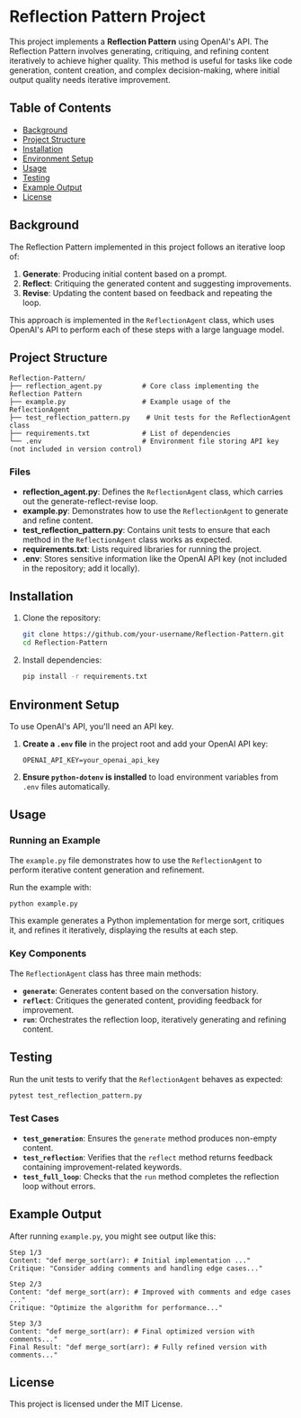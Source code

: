 # Reflection Pattern Project

This project implements a **Reflection Pattern** using OpenAI's API. The Reflection Pattern involves generating, critiquing, and refining content iteratively to achieve higher quality. This method is useful for tasks like code generation, content creation, and complex decision-making, where initial output quality needs iterative improvement.

## Table of Contents
- [Background](#background)
- [Project Structure](#project-structure)
- [Installation](#installation)
- [Environment Setup](#environment-setup)
- [Usage](#usage)
- [Testing](#testing)
- [Example Output](#example-output)
- [License](#license)

## Background

The Reflection Pattern implemented in this project follows an iterative loop of:
1. **Generate**: Producing initial content based on a prompt.
2. **Reflect**: Critiquing the generated content and suggesting improvements.
3. **Revise**: Updating the content based on feedback and repeating the loop.

This approach is implemented in the `ReflectionAgent` class, which uses OpenAI's API to perform each of these steps with a large language model.

## Project Structure

```plaintext
Reflection-Pattern/
├── reflection_agent.py          # Core class implementing the Reflection Pattern
├── example.py                   # Example usage of the ReflectionAgent
├── test_reflection_pattern.py    # Unit tests for the ReflectionAgent class
├── requirements.txt             # List of dependencies
└── .env                         # Environment file storing API key (not included in version control)
```

### Files
- **reflection_agent.py**: Defines the `ReflectionAgent` class, which carries out the generate-reflect-revise loop.
- **example.py**: Demonstrates how to use the `ReflectionAgent` to generate and refine content.
- **test_reflection_pattern.py**: Contains unit tests to ensure that each method in the `ReflectionAgent` class works as expected.
- **requirements.txt**: Lists required libraries for running the project.
- **.env**: Stores sensitive information like the OpenAI API key (not included in the repository; add it locally).

## Installation

1. Clone the repository:

   ```bash
   git clone https://github.com/your-username/Reflection-Pattern.git
   cd Reflection-Pattern
   ```

2. Install dependencies:

   ```bash
   pip install -r requirements.txt
   ```

## Environment Setup

To use OpenAI's API, you'll need an API key.

1. **Create a `.env` file** in the project root and add your OpenAI API key:

   ```plaintext
   OPENAI_API_KEY=your_openai_api_key
   ```

2. **Ensure `python-dotenv` is installed** to load environment variables from `.env` files automatically.

## Usage

### Running an Example

The `example.py` file demonstrates how to use the `ReflectionAgent` to perform iterative content generation and refinement.

Run the example with:

```bash
python example.py
```

This example generates a Python implementation for merge sort, critiques it, and refines it iteratively, displaying the results at each step.

### Key Components

The `ReflectionAgent` class has three main methods:
- **`generate`**: Generates content based on the conversation history.
- **`reflect`**: Critiques the generated content, providing feedback for improvement.
- **`run`**: Orchestrates the reflection loop, iteratively generating and refining content.

## Testing

Run the unit tests to verify that the `ReflectionAgent` behaves as expected:

```bash
pytest test_reflection_pattern.py
```

### Test Cases
- **`test_generation`**: Ensures the `generate` method produces non-empty content.
- **`test_reflection`**: Verifies that the `reflect` method returns feedback containing improvement-related keywords.
- **`test_full_loop`**: Checks that the `run` method completes the reflection loop without errors.

## Example Output

After running `example.py`, you might see output like this:

```plaintext
Step 1/3
Content: "def merge_sort(arr): # Initial implementation ..."
Critique: "Consider adding comments and handling edge cases..."

Step 2/3
Content: "def merge_sort(arr): # Improved with comments and edge cases ..."
Critique: "Optimize the algorithm for performance..."

Step 3/3
Content: "def merge_sort(arr): # Final optimized version with comments..."
Final Result: "def merge_sort(arr): # Fully refined version with comments..."
```

## License

This project is licensed under the MIT License.
